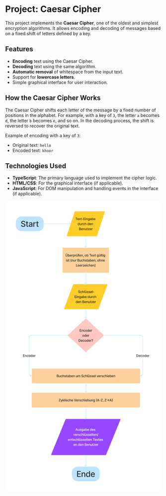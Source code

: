 # Project: Caesar Cipher

This project implements the **Caesar Cipher**, one of the oldest and simplest encryption algorithms. It allows encoding and decoding of messages based on a fixed shift of letters defined by a key.

## Features

- **Encoding** text using the Caesar Cipher.
- **Decoding** text using the same algorithm.
- **Automatic removal** of whitespace from the input text.
- Support for **lowercase letters**.
- Simple graphical interface for user interaction.

## How the Caesar Cipher Works

The Caesar Cipher shifts each letter of the message by a fixed number of positions in the alphabet. For example, with a key of `3`, the letter `a` becomes `d`, the letter `b` becomes `e`, and so on. In the decoding process, the shift is reversed to recover the original text.

Example of encoding with a key of `3`:

- Original text: `hello`
- Encoded text: `khoor`

## Technologies Used

- **TypeScript**: The primary language used to implement the cipher logic.
- **HTML/CSS**: For the graphical interface (if applicable).
- **JavaScript**: For DOM manipulation and handling events in the interface (if applicable).

![title](./src/img/flowchart_caesar.jpg)
